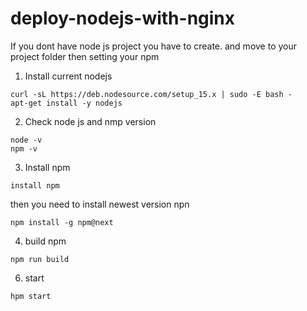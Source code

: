 # deploy-nodejs-with-nginx

If you dont have node js project you have to create. and move to your project folder then setting your npm

1. Install current nodejs
```
curl -sL https://deb.nodesource.com/setup_15.x | sudo -E bash -
apt-get install -y nodejs
```
2. Check node js and nmp version
```
node -v
npm -v
```
3. Install npm
```
install npm
```
then you need to install newest version npn
```
npm install -g npm@next
```
4. build npm
```
npm run build
```
6. start
```
hpm start
```
